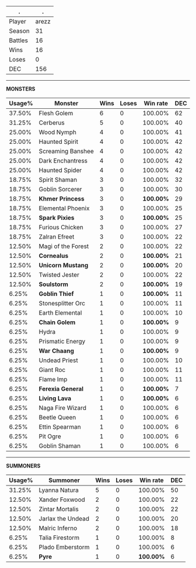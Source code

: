 .|.
|-|-
Player|arezz
Season|31
Battles|16
Wins|16
Loses|0
DEC|156

---
**MONSTERS**

Usage%|Monster|Wins|Loses|Win rate|DEC|
-|-|-|-|-|-|
37.50%|Flesh Golem|6|0|100.00%|62|
31.25%|Cerberus|5|0|100.00%|40|
25.00%|Wood Nymph|4|0|100.00%|41|
25.00%|Haunted Spirit|4|0|100.00%|42|
25.00%|Screaming Banshee|4|0|100.00%|42|
25.00%|Dark Enchantress|4|0|100.00%|42|
25.00%|Haunted Spider|4|0|100.00%|42|
18.75%|Spirit Shaman|3|0|100.00%|32|
18.75%|Goblin Sorcerer|3|0|100.00%|30|
18.75%|**Khmer Princess**|3|0|**100.00%**|29|
18.75%|Elemental Phoenix|3|0|100.00%|25|
18.75%|**Spark Pixies**|3|0|**100.00%**|25|
18.75%|Furious Chicken|3|0|100.00%|27|
18.75%|Zalran Efreet|3|0|100.00%|22|
12.50%|Magi of the Forest|2|0|100.00%|22|
12.50%|**Cornealus**|2|0|**100.00%**|21|
12.50%|**Unicorn Mustang**|2|0|**100.00%**|20|
12.50%|Twisted Jester|2|0|100.00%|22|
12.50%|**Soulstorm**|2|0|**100.00%**|19|
6.25%|**Goblin Thief**|1|0|**100.00%**|11|
6.25%|Stonesplitter Orc|1|0|100.00%|11|
6.25%|Earth Elemental|1|0|100.00%|10|
6.25%|**Chain Golem**|1|0|**100.00%**|9|
6.25%|Hydra|1|0|100.00%|9|
6.25%|Prismatic Energy|1|0|100.00%|9|
6.25%|**War Chaang**|1|0|**100.00%**|9|
6.25%|Undead Priest|1|0|100.00%|10|
6.25%|Giant Roc|1|0|100.00%|11|
6.25%|Flame Imp|1|0|100.00%|11|
6.25%|**Ferexia General**|1|0|**100.00%**|7|
6.25%|**Living Lava**|1|0|**100.00%**|6|
6.25%|Naga Fire Wizard|1|0|100.00%|6|
6.25%|Beetle Queen|1|0|100.00%|6|
6.25%|Ettin Spearman|1|0|100.00%|6|
6.25%|Pit Ogre|1|0|100.00%|6|
6.25%|Goblin Shaman|1|0|100.00%|6|

---
**SUMMONERS**

Usage%|Summoner|Wins|Loses|Win rate|DEC|
-|-|-|-|-|-|
31.25%|Lyanna Natura|5|0|100.00%|50|
12.50%|Xander Foxwood|2|0|100.00%|22|
12.50%|Zintar Mortalis|2|0|100.00%|22|
12.50%|Jarlax the Undead|2|0|100.00%|20|
12.50%|Malric Inferno|2|0|100.00%|18|
6.25%|Talia Firestorm|1|0|100.00%|8|
6.25%|Plado Emberstorm|1|0|100.00%|6|
6.25%|**Pyre**|1|0|**100.00%**|6|

